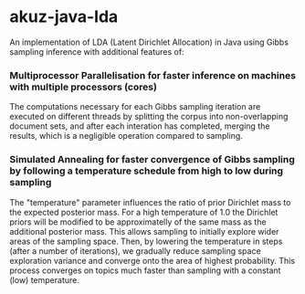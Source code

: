 akuz-java-lda
=============

An implementation of LDA (Latent Dirichlet Allocation) 
in Java using Gibbs sampling inference with additional
features of:

### Multiprocessor Parallelisation for faster inference on machines with multiple processors (cores)

The computations necessary for each Gibbs sampling
iteration are executed on different threads by splitting
the corpus into non-overlapping document sets, and after
each interation has completed, merging the results, which
is a negligible operation compared to sampling.

### Simulated Annealing for faster convergence of Gibbs sampling by following a temperature schedule from high to low during sampling

The "temperature" parameter influences the ratio of prior
Dirichlet mass to the expected posterior mass. For a high 
temperature of 1.0 the Dirichlet priors will be modified 
to be approximatelly of the same mass as the additional
posterior mass. This allows sampling to initially explore
wider areas of the sampling space. Then, by lowering the 
temperature in steps (after a number of iterations), we 
gradually reduce sampling space exploration variance
and converge onto the area of highest probability.
This process converges on topics much faster than
sampling with a constant (low) temperature.
